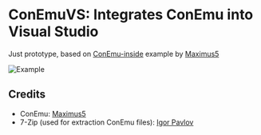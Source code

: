 ﻿# ConEmuVS: Integrates ConEmu into Visual Studio

Just prototype, based on [ConEmu-inside](https://github.com/Maximus5/conemu-inside) example by [Maximus5](https://github.com/Maximus5)

![Example](http://i.imgur.com/fDbL0e9.png)

## Credits
* ConEmu: [Maximus5](https://github.com/Maximus5)
* 7-Zip (used for extraction ConEmu files): [Igor Pavlov](http://www.7-zip.org/)